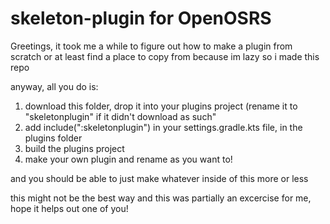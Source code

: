 # skeleton-plugin for OpenOSRS
Greetings, it took me a while to figure out how to make a plugin from scratch or at least find a place to copy from because im lazy so i made this repo

anyway, all you do is:
  1) download this folder, drop it into your plugins project (rename it to "skeletonplugin" if it didn't download as such"
  2) add  include(":skeletonplugin") in your settings.gradle.kts file, in the plugins folder
  3) build the plugins project
  4) make your own plugin and rename as you want to!
  
  and you should be able to just make whatever inside of this more or less
 
 this might not be the best way and this was partially an excercise for me, hope it helps out one of you!
